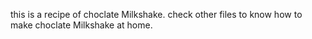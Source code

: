 this is a recipe of choclate Milkshake.
check other files to know how to make choclate Milkshake at home.